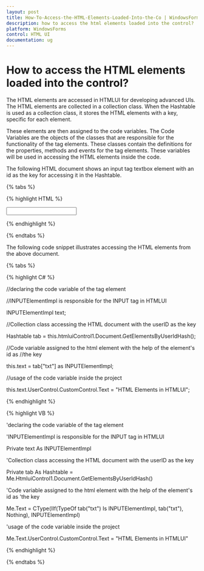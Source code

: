 ```yaml
---
layout: post
title: How-To-Access-the-HTML-Elements-Loaded-Into-the-Co | WindowsForms | Syncfusion
description: how to access the html elements loaded into the control?
platform: WindowsForms
control: HTML UI
documentation: ug
---
```


# How to access the HTML elements loaded into the control?

The HTML elements are accessed in HTMLUI for developing advanced UIs. The HTML elements are collected in a collection class. When the Hashtable is used as a collection class, it stores the HTML elements with a key, specific for each element.

These elements are then assigned to the code variables. The Code Variables are the objects of the classes that are responsible for the functionality of the tag elements. These classes contain the definitions for the properties, methods and events for the tag elements. These variables will be used in accessing the HTML elements inside the code.

The following HTML document shows an input tag textbox element with an id as the key for accessing it in the Hashtable.

{% tabs %}

{% highlight HTML %} 



<html>

<body> 

<input type="text" id="txt"/>

</body> 

</html>

{% endhighlight %}

{% endtabs %}

The following code snippet illustrates accessing the HTML elements from the above document.

{% tabs %}

{% highlight C# %}



//declaring the code variable of the tag element 

//INPUTElementImpl is responsible for the INPUT tag in HTMLUI 

INPUTElementImpl text;



//Collection class accessing the HTML document with the userID as the key

Hashtable tab = this.htmluiControl1.Document.GetElementsByUserIdHash();



//Code variable assigned to the html element with the help of the element's id as //the key 

this.text = tab["txt"] as INPUTElementImpl;



//usage of the code variable inside the project 

this.text.UserControl.CustomControl.Text = "HTML Elements in HTMLUI";


{% endhighlight %}

{% highlight VB %}



'declaring the code variable of the tag element 

'INPUTElementImpl is responsible for the INPUT tag in HTMLUI 

Private text As INPUTElementImpl



'Collection class accessing the HTML document with the userID as the key 

Private tab As Hashtable = Me.HtmluiControl1.Document.GetElementsByUserIdHash()



'Code variable assigned to the html element with the help of the element's id as 'the key 

Me.Text = CType(IIf(TypeOf tab("txt") Is INPUTElementImpl, tab("txt"), Nothing), INPUTElementImpl)



'usage of the code variable inside the project 

Me.Text.UserControl.CustomControl.Text = "HTML Elements in HTMLUI"

{% endhighlight %}

{% endtabs %}


